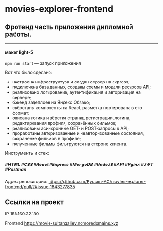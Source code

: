 # movies-explorer-frontend

## Фротенд часть приложения дипломной работы.
---

#### макет light-5

`npm run start` — запуск приложения

Вот что было сделано:
- настроена инфраструктура и создан сервер на express;
- подключена база данных, созданы схемы и модели ресурсов API;
- реализовано логирование, аутентификация и авторизация на сервере;
- бэкенд задеплоен на Яндекс Облако;
- свёрстаны компоненты на React, разметка портирована в его формат;
- описана логика и вёрстка страниц регистрации, логина, редактирования профиля, сохранённых фильмов;
- реализованы асинхронные GET- и POST-запросы к API;
- проработаны авторизованные и неавторизованные состояния, сохранение фильмов в профиле;
- полученные фильмы фильтруются на стороне клиента.

Инструменты и стек:
##### #HTML #CSS #React #Express #MongoDB #NodeJS #API  #Nginx #JWT #Postman


Адрес репозитория: https://github.com/Pyctam-AC/movies-explorer-frontend/pull/2#issue-1843277835

## Ссылки на проект

IP 158.160.32.180

Frontend https://movie-sultangaliev.nomoredomains.xyz
